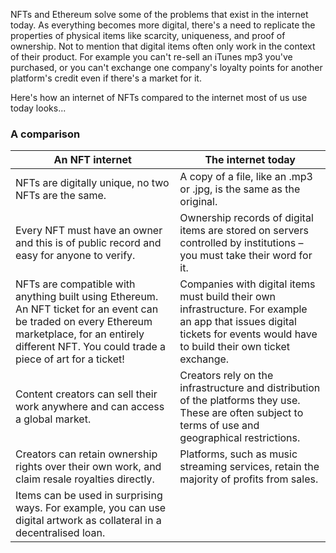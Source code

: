 NFTs and Ethereum solve some of the problems that exist in the internet today. As everything becomes more digital, there's a need to replicate the properties of physical items like scarcity, uniqueness, and proof of ownership. Not to mention that digital items often only work in the context of their product. For example you can't re-sell an iTunes mp3 you've purchased, or you can't exchange one company's loyalty points for another platform's credit even if there's a market for it.

Here's how an internet of NFTs compared to the internet most of us use today looks...

### A comparison

| An NFT internet| The internet today|
| --- | --- |
| NFTs are digitally unique, no two NFTs are the same. | A copy of a file, like an .mp3 or .jpg, is the same as the original. |
| Every NFT must have an owner and this is of public record and easy for anyone to verify. | Ownership records of digital items are stored on servers controlled by institutions – you must take their word for it. |
| NFTs are compatible with anything built using Ethereum. An NFT ticket for an event can be traded on every Ethereum marketplace, for an entirely different NFT. You could trade a piece of art for a ticket! | Companies with digital items must build their own infrastructure. For example an app that issues digital tickets for events would have to build their own ticket exchange. |
| Content creators can sell their work anywhere and can access a global market. | Creators rely on the infrastructure and distribution of the platforms they use. These are often subject to terms of use and geographical restrictions.|
| Creators can retain ownership rights over their own work, and claim resale royalties directly. | Platforms, such as music streaming services, retain the majority of profits from sales. |
| Items can be used in surprising ways. For example, you can use digital artwork as collateral in a decentralised loan. | | 
